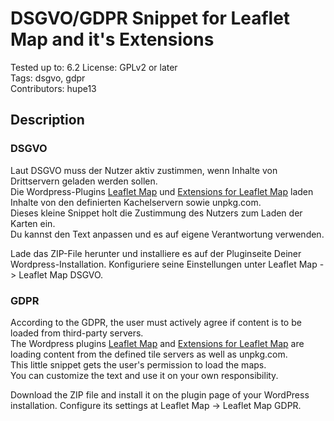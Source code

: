 # DSGVO/GDPR Snippet for Leaflet Map and it's Extensions

Tested up to: 6.2
License: GPLv2 or later  
Tags: dsgvo, gdpr  
Contributors: hupe13  

## Description

### DSGVO

Laut DSGVO muss der Nutzer aktiv zustimmen,
wenn Inhalte von Drittservern geladen werden sollen.  
Die Wordpress-Plugins [Leaflet Map](https://de.wordpress.org/plugins/leaflet-map/) und
[Extensions for Leaflet Map](https://de.wordpress.org/plugins/extensions-leaflet-map/)
laden Inhalte von den definierten Kachelservern sowie unpkg.com.  
Dieses kleine Snippet holt die Zustimmung des Nutzers zum Laden der Karten ein.  
Du kannst den Text anpassen und es auf eigene Verantwortung verwenden.   

Lade das ZIP-File herunter und installiere es auf der Pluginseite Deiner Wordpress-Installation. Konfiguriere seine Einstellungen unter Leaflet Map -> Leaflet Map DSGVO.   

### GDPR

According to the GDPR, the user must actively agree if content is to be loaded from third-party servers.  
The Wordpress plugins [Leaflet Map](https://wordpress.org/plugins/leaflet-map/) and
[Extensions for Leaflet Map](https://wordpress.org/plugins/extensions-leaflet-map/)
are loading content from the defined tile servers as well as unpkg.com.  
This little snippet gets the user's permission to load the maps.  
You can customize the text and use it on your own responsibility.   

Download the ZIP file and install it on the plugin page of your WordPress installation.
Configure its settings at Leaflet Map -> Leaflet Map GDPR.   
